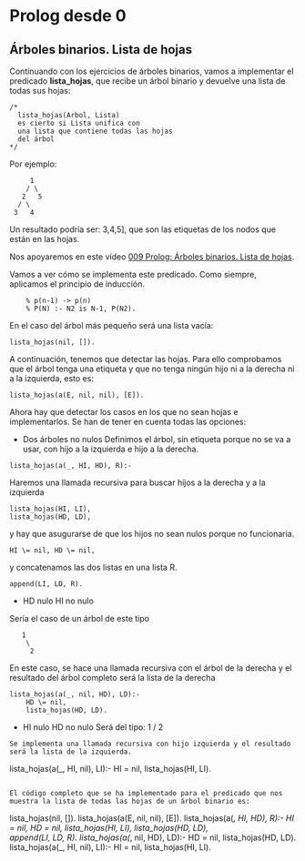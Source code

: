 # Prolog desde 0
## Árboles binarios. Lista de hojas

Continuando con los ejercicios de árboles binarios, vamos a implementar el predicado **lista_hojas**, que recibe un árbol binario 
y devuelve una lista de todas sus hojas:
```
/* 
  lista_hojas(Arbol, Lista)
  es cierto si Lista unifica con 
  una lista que contiene todas las hojas
  del árbol
*/
```
Por ejemplo:
```
     1
    / \
   2   5
  / \ 
 3   4 
```
Un resultado podría ser: 3,4,5], que son las etiquetas de los nodos que están en las hojas.

Nos apoyaremos en este vídeo  [009 Prolog: Árboles binarios. Lista de hojas](https://www.youtube.com/watch?v=5OQ3uL4uJPg&list=PL_d-XKRO_5G_4k1l6Dz81JhyLnyXRkEsP&index=34).

Vamos a ver cómo se implementa este predicado. Como siempre, aplicamos el principio de inducción. 
```
	% p(n-1) -> p(n)
	% P(N) :- N2 is N-1, P(N2).
```
En el caso del árbol más pequeño será una lista vacía:
```
lista_hojas(nil, []).
```

A continuación, tenemos que detectar las hojas. Para ello comprobamos que el árbol tenga una etiqueta y que no tenga ningún hijo ni a la derecha ni a la izquierda, esto es:
```
lista_hojas(a(E, nil, nil), [E]).
```

Ahora hay que detectar los casos en los que no sean hojas e implementarlos. Se han de tener en cuenta todas las opciones:

- Dos árboles no nulos
Definimos el árbol, sin etiqueta porque no se va a usar, con hijo a la izquierda e hijo a la derecha.
```
lista_hojas(a(_, HI, HD), R):-
```
Haremos una llamada recursiva para buscar hijos a la derecha y a la izquierda
```
lista_hojas(HI, LI),
lista_hojas(HD, LD), 
```
y hay que asugurarse de que los hijos no sean nulos porque no funcionaria.
```
HI \= nil, HD \= nil,
```
y concatenamos las dos listas en una lista R.
```
append(LI, LD, R).
```
- HD nulo HI no nulo

Sería el caso de un árbol de este tipo
```
   1
    \
     2
```

En este caso, se hace una llamada recursiva con el árbol de la derecha y el resultado del árbol completo será la lista de la derecha
```
lista_hojas(a(_, nil, HD), LD):-
    HD \= nil,
    lista_hojas(HD, LD).
```
- HI nulo HD no nulo
Será del tipo:
   1
  /
 2
```
Se implementa una llamada recursiva con hijo izquierda y el resultado será la lista de la izquierda.
```
lista_hojas(a(_, HI, nil), LI):-
    HI \= nil,
    lista_hojas(HI, LI).
```

El código completo que se ha implementado para el predicado que nos muestra la lista de todas las hojas de un árbol binario es:
```
  lista_hojas(nil, []).
  lista_hojas(a(E, nil, nil), [E]).
  lista_hojas(a(_, HI, HD), R):-
    HI \= nil, HD \= nil,
    lista_hojas(HI, LI),
    lista_hojas(HD, LD),	
    append(LI, LD, R).
  lista_hojas(a(_, nil, HD), LD):-
    HD \= nil,
    lista_hojas(HD, LD).
  lista_hojas(a(_, HI, nil), LI):-
    HI \= nil,
    lista_hojas(HI, LI).
```
